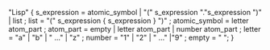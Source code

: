 "Lisp" {
s_expression = atomic_symbol | "(" s_expression "."s_expression ")" | list ;
list = "(" s_expression { s_expression } ")" ;
atomic_symbol = letter atom_part ;
atom_part = empty | letter atom_part | number atom_part ;
letter = "a" | "b" | " ..." | "z" ;
number = "1" | "2" | " ..." |"9" ;
empty = " ";
}
